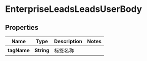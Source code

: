 # EnterpriseLeadsLeadsUserBody

## Properties
Name | Type | Description | Notes
------------ | ------------- | ------------- | -------------
**tagName** | **String** | 标签名称 | 
